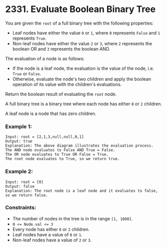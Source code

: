 # 2331. Evaluate Boolean Binary Tree

You are given the `root` of a full binary tree with the following properties:

- Leaf nodes have either the value `0` or `1`, where `0` represents `False` and `1` represents `True`.
- Non-leaf nodes have either the value `2` or `3`, where `2` represents the boolean OR and `3` represents the boolean AND.

The evaluation of a node is as follows:

- If the node is a leaf node, the evaluation is the value of the node, i.e. `True` or `False`.
- Otherwise, evaluate the node's two children and apply the boolean operation of its value with the children's evaluations.

Return the boolean result of evaluating the `root` node.

A full binary tree is a binary tree where each node has either `0` or `2` children.

A leaf node is a node that has zero children.

### Example 1:

```
Input: root = [2,1,3,null,null,0,1]
Output: true
Explanation: The above diagram illustrates the evaluation process.
The AND node evaluates to False AND True = False.
The OR node evaluates to True OR False = True.
The root node evaluates to True, so we return true.
```

### Example 2:

```
Input: root = [0]
Output: false
Explanation: The root node is a leaf node and it evaluates to false, so we return false.
```

### Constraints:

- The number of nodes in the tree is in the range `[1, 1000]`.
- `0 <= Node.val <= 3`
- Every node has either `0` or `2` children.
- Leaf nodes have a value of `0` or `1`.
- Non-leaf nodes have a value of `2` or `3`.
